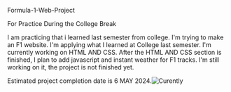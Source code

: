 Formula-1-Web-Project

For Practice During the College Break

I am practicing that i learned last semester from college. I'm trying to make an F1 website. I'm applying what I learned at College last semester. I'm currently working on HTML AND CSS. After the HTML AND CSS section is finished, I plan to add javascript and instant weather for F1 tracks. I'm still working on it, the project is not finished yet.

Estimated project completion date is 6 MAY 2024.![Curently](https://github.com/23Soap/f1-project/assets/50261583/b73211d3-931e-47c5-b644-889592d78681)
